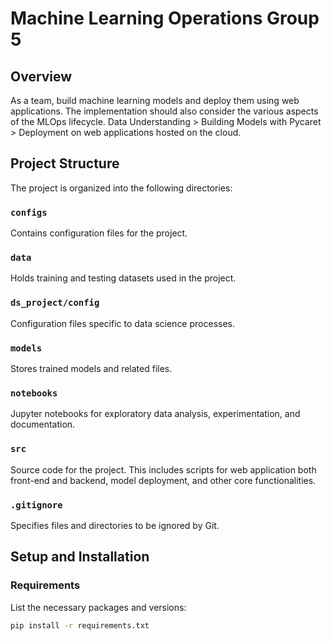 # Machine Learning Operations Group 5

## Overview

As a team, build machine learning models and deploy them using web applications. The implementation should also consider the various aspects of the MLOps lifecycle.
Data Understanding > Building Models with Pycaret > Deployment on web applications hosted on the cloud.

## Project Structure

The project is organized into the following directories:

### `configs`
Contains configuration files for the project.

### `data`
Holds training and testing datasets used in the project.

### `ds_project/config`
Configuration files specific to data science processes.

### `models`
Stores trained models and related files.

### `notebooks`
Jupyter notebooks for exploratory data analysis, experimentation, and documentation.

### `src`
Source code for the project. This includes scripts for web application both front-end and backend, model deployment, and other core functionalities.

### `.gitignore`
Specifies files and directories to be ignored by Git.

## Setup and Installation

### Requirements

List the necessary packages and versions:

```bash
pip install -r requirements.txt
